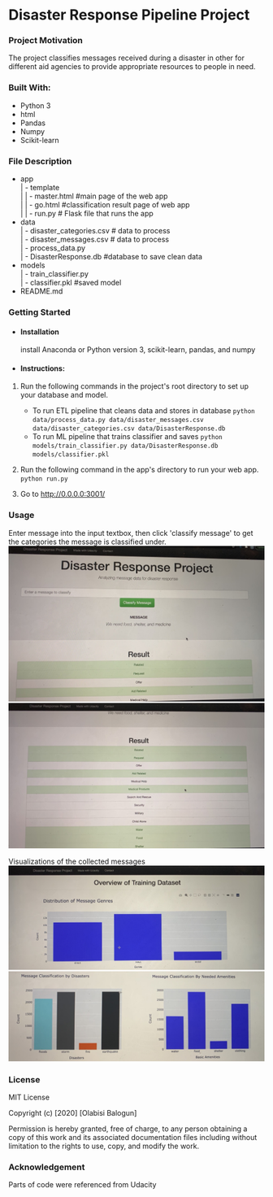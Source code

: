 # Disaster Response Pipeline Project
### Project Motivation
The project classifies messages received during a disaster in other for different aid agencies to provide 
appropriate resources to people in need.

### Built With:
* Python 3
* html
* Pandas
* Numpy
* Scikit-learn

### File Description
* app <br> | - template <br> |  | - master.html #main page of the web app <br>| | - go.html #classification result page of web app <br> | | - run.py # Flask file that runs the app
* data <br> | - disaster_categories.csv # data to process <br> | - disaster_messages.csv # data to process <br> | - process_data.py <br> | - DisasterResponse.db #database to save clean data
* models <br> | - train_classifier.py <br> | - classifier.pkl #saved model
* README.md

### Getting Started
* #### Installation
    install Anaconda or Python version 3, scikit-learn, pandas, and numpy

* #### Instructions:
1. Run the following commands in the project's root directory to set up your database and model.

    - To run ETL pipeline that cleans data and stores in database
        `python data/process_data.py data/disaster_messages.csv data/disaster_categories.csv data/DisasterResponse.db`
    - To run ML pipeline that trains classifier and saves
        `python models/train_classifier.py data/DisasterResponse.db models/classifier.pkl`

2. Run the following command in the app's directory to run your web app.
    `python run.py`

3. Go to http://0.0.0.0:3001/

### Usage
Enter message into the input textbox, then click 'classify message' to get the categories the message is classified under.
![](images/web_app.jpg)
![](images/web_app2.jpg)

Visualizations of the collected messages
![](images/plot1.jpg)
![](images/plot.jpg)


### License
MIT License

Copyright (c) [2020] [Olabisi Balogun]

Permission is hereby granted, free of charge, to any person obtaining a copy of this work and its associated documentation files including without
limitation to the rights to use, copy, and modify the work.


### Acknowledgement
Parts of code were referenced from Udacity

